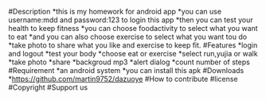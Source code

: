 #Description
*this is my homework for android app
*you can use username:mdd and password:123 to login this app
*then you can test your health to keep fitness
*you can choose foodactivity to select what you want to eat
*and you can also choose exercise to select what you want tou do
*take photo to share what you like and exercise to keep fit.
#Features
*login and logout
*test your body
*choose eat or exercise
*select run,yujia or walk
*take photo
*share
*backgroud mp3
*alert dialog
*count number of steps
#Requirement
*an android system
*you can install this apk
#Downloads
*https://github.com/martin9752/dazuoye
#How to contribute
#license
#Copyright
#Support us
